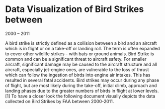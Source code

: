 # Data Visualization of Bird Strikes between
2000 – 2011

A bird strike is strictly defined as a collision between a bird and an aircraft which is in flight or on a 
take-off or landing roll. The term is often expanded to cover other wildlife strikes - with bats or ground 
animals. Bird Strike is common and can be a significant threat to aircraft safety. For smaller aircraft, 
significant damage may be caused to the aircraft structure and all aircraft, especially jet-engine ones, 
are vulnerable to the loss of thrust which can follow the ingestion of birds into engine air intakes. This 
has resulted in several fatal accidents. Bird strikes may occur during any phase of flight, but are most 
likely during the take-off, initial climb, approach and landing phases due to the greater numbers of 
birds in flight at lower levels. [1] To have a closer look the following document visually depicts the data 
collected on Bird Strikes by FAA between 2000-2011.
